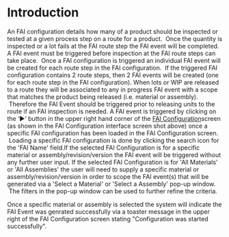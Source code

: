 # Introduction

An FAI configuration details how many of a product should be inspected or tested at a given process step on a route for a product.  Once the quantity is inspected or a lot fails at the FAI route step the FAI event will be completed.
A FAI event must be triggered before inspection at the FAI route steps can take place.  Once a FAI configuration is triggered an individual FAI event will be created for each route step in the FAI configuration.  If the triggered FAI configuration contains 2 route steps, then 2 FAI events will be created (one for each route step in the FAI configuration).
When lots or WIP are released to a route they will be associated to any in progress FAI event with a scope that matches the product being released (i.e. material or assembly).  Therefore the FAI Event should be triggered prior to releasing units to the route if an FAI inspection is needed.
A FAI event is triggered by clicking on the ‘►’ button in the upper right hand corner of the 
[FAI Configuration](/iFactory-JGP-MES/iFactory-JGP-MES-Home/iFactory-JGP-MS/CONTENT/Quality/First-Article-Inspection-(FAI)/FAI-Configuration.md)screen (as shown in the FAI Configuration interface screen shot above) once a specific FAI configuration has been loaded in the FAI Configuration screen.  Loading a specific FAI configuration is done by clicking the search icon for the 'FAI Name' field.If the selected FAI Configuration is for a specific material or assembly/revision/version the FAI event will be triggered without any further user input.
If the selected FAI Configuration is for 'All Materials' or 'All Assemblies' the user will need to supply a specific material or assembly/revision/version in order to scope the FAI event(s) that will be generated via a 'Select a Material' or 'Select a Assembly' pop-up window.  The filters in the pop-up window can be used to further refine the criteria.




Once a specific material or assembly is selected the system will indicate the FAI Event was genrated successfully via a toaster message in the upper right of the FAI Configuration screen stating "Configuration was started successfully".


